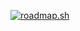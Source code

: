 [![roadmap.sh](https://roadmap.sh/card/wide/648b412935999ac82375aa8a?variant=dark)](https://roadmap.sh)
